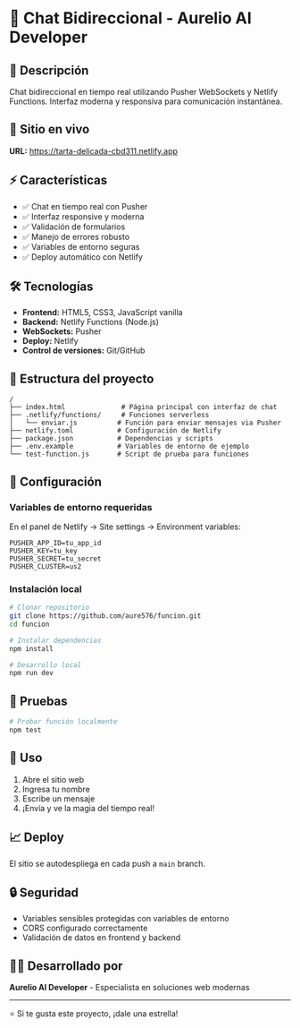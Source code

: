 # 💬 Chat Bidireccional - Aurelio AI Developer

## 🌟 Descripción
Chat bidireccional en tiempo real utilizando Pusher WebSockets y Netlify Functions. Interfaz moderna y responsiva para comunicación instantánea.

## 🚀 Sitio en vivo
**URL:** https://tarta-delicada-cbd311.netlify.app

## ⚡ Características
- ✅ Chat en tiempo real con Pusher
- ✅ Interfaz responsive y moderna
- ✅ Validación de formularios
- ✅ Manejo de errores robusto
- ✅ Variables de entorno seguras
- ✅ Deploy automático con Netlify

## 🛠️ Tecnologías
- **Frontend:** HTML5, CSS3, JavaScript vanilla
- **Backend:** Netlify Functions (Node.js)
- **WebSockets:** Pusher
- **Deploy:** Netlify
- **Control de versiones:** Git/GitHub

## 📁 Estructura del proyecto
```
/
├── index.html              # Página principal con interfaz de chat
├── .netlify/functions/     # Funciones serverless
│   └── enviar.js          # Función para enviar mensajes via Pusher
├── netlify.toml           # Configuración de Netlify
├── package.json           # Dependencias y scripts
├── .env.example           # Variables de entorno de ejemplo
└── test-function.js       # Script de prueba para funciones
```

## 🔧 Configuración

### Variables de entorno requeridas
En el panel de Netlify → Site settings → Environment variables:

```
PUSHER_APP_ID=tu_app_id
PUSHER_KEY=tu_key
PUSHER_SECRET=tu_secret
PUSHER_CLUSTER=us2
```

### Instalación local
```bash
# Clonar repositorio
git clone https://github.com/aure576/funcion.git
cd funcion

# Instalar dependencias
npm install

# Desarrollo local
npm run dev
```

## 🧪 Pruebas
```bash
# Probar función localmente
npm test
```

## 📝 Uso
1. Abre el sitio web
2. Ingresa tu nombre
3. Escribe un mensaje
4. ¡Envía y ve la magia del tiempo real!

## 📈 Deploy
El sitio se autodespliega en cada push a `main` branch.

## 🔒 Seguridad
- Variables sensibles protegidas con variables de entorno
- CORS configurado correctamente
- Validación de datos en frontend y backend

## 👨‍💻 Desarrollado por
**Aurelio AI Developer** - Especialista en soluciones web modernas

---

⭐ Si te gusta este proyecto, ¡dale una estrella!

